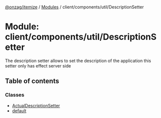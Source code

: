 [@onzag/itemize](../README.md) / [Modules](../modules.md) / client/components/util/DescriptionSetter

# Module: client/components/util/DescriptionSetter

The description setter allows to set the description of the application
this setter only has effect server side

## Table of contents

### Classes

- [ActualDescriptionSetter](../classes/client_components_util_DescriptionSetter.ActualDescriptionSetter.md)
- [default](../classes/client_components_util_DescriptionSetter.default.md)
